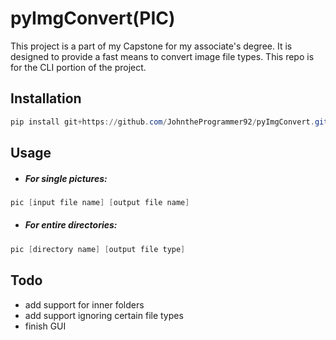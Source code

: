 # pyImgConvert(PIC)
This project is a part of my Capstone for my associate's degree. It is designed to provide a fast means to convert image file types. This repo is for the CLI portion of the project.

## Installation

```powershell
pip install git+https://github.com/JohntheProgrammer92/pyImgConvert.git
```

## Usage

* ##### For single pictures:

```powershell
pic [input file name] [output file name]
```

* ##### For entire directories:

```powershell
pic [directory name] [output file type]
```

## Todo

* add support for inner folders
* add support ignoring certain file types
* finish GUI 
